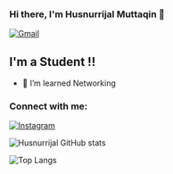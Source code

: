 
### Hi there, I'm Husnurrijal Muttaqin 👋

[<img alt="Gmail" src="https://img.shields.io/badge/husnurrijal489@gmail.com-D14836?style=for-the-badge&logo=gmail&logoColor=white" />][EMAIL]



## I'm a Student !!

- 🌱 I’m learned Networking


### Connect with me:

[<img alt="Instagram" src="https://img.shields.io/badge/husnurrijal307 %20-%23E4405F.svg?&style=for-the-badge&logo=Instagram&logoColor=white"/>][INSTAGRAM]



![Husnurrijal GitHub stats](https://github-readme-stats.vercel.app/api?username=Le-Leh&show_icons=true&theme=radical)

![Top Langs](https://github-readme-stats.vercel.app/api/top-langs/?username=Le-Leh&layout=compact&theme=blueberry)

[INSTAGRAM]: https://www.instagram.com/husnurrijal307
[EMAIL]: mailto:husnurrijal489@gmail.com
